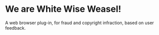 # We are White Wise Weasel!



 A web browser plug-in, for fraud and copyright infraction, based on user feedback.
